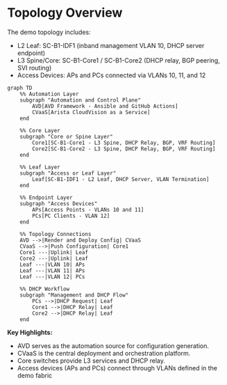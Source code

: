 # Topology Overview

The demo topology includes:

* L2 Leaf: SC-B1-IDF1 (inband management VLAN 10, DHCP server endpoint)
* L3 Spine/Core: SC-B1-Core1 / SC-B1-Core2 (DHCP relay, BGP peering, SVI routing)
* Access Devices: APs and PCs connected via VLANs 10, 11, and 12

```mermaid
graph TD
    %% Automation Layer
    subgraph "Automation and Control Plane"
        AVD[AVD Framework - Ansible and GitHub Actions]
        CVaaS[Arista CloudVision as a Service]
    end

    %% Core Layer
    subgraph "Core or Spine Layer"
        Core1[SC-B1-Core1 - L3 Spine, DHCP Relay, BGP, VRF Routing]
        Core2[SC-B1-Core2 - L3 Spine, DHCP Relay, BGP, VRF Routing]
    end

    %% Leaf Layer
    subgraph "Access or Leaf Layer"
        Leaf[SC-B1-IDF1 - L2 Leaf, DHCP Server, VLAN Termination]
    end

    %% Endpoint Layer
    subgraph "Access Devices"
        APs[Access Points - VLANs 10 and 11]
        PCs[PC Clients - VLAN 12]
    end

    %% Topology Connections
    AVD -->|Render and Deploy Config| CVaaS
    CVaaS -->|Push Configuration| Core1
    Core1 ---|Uplink| Leaf
    Core2 ---|Uplink| Leaf
    Leaf ---|VLAN 10| APs
    Leaf ---|VLAN 11| APs
    Leaf ---|VLAN 12| PCs

    %% DHCP Workflow
    subgraph "Management and DHCP Flow"
        PCs -->|DHCP Request| Leaf
        Core1 -->|DHCP Relay| Leaf
        Core2 -->|DHCP Relay| Leaf
    end

```

**Key Highlights:**

* AVD serves as the automation source for configuration generation.
* CVaaS is the central deployment and orchestration platform.
* Core switches provide L3 services and DHCP relay.
* Access devices (APs and PCs) connect through VLANs defined in the demo fabric